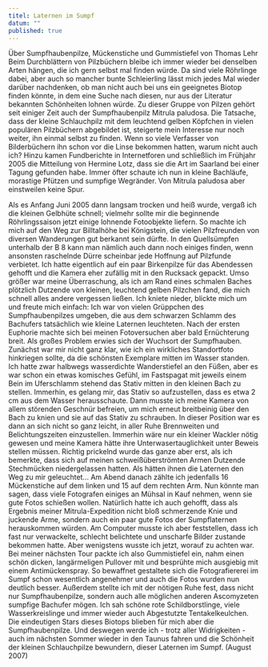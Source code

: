 ```yaml
---
titel: Laternen im Sumpf
datum: ""
published: true
---
```

Über Sumpfhaubenpilze, Mückenstiche und Gummistiefel
von Thomas Lehr
Beim Durchblättern von Pilzbüchern bleibe ich immer wieder bei denselben Arten hängen, die ich gern selbst mal finden würde. Da sind viele Röhrlinge dabei, aber auch so mancher bunte Schleierling lässt mich jedes Mal wieder darüber nachdenken, ob man nicht auch bei uns ein geeignetes Biotop finden könnte, in dem eine Suche nach diesen, nur aus der Literatur bekannten Schönheiten lohnen würde.
Zu dieser Gruppe von Pilzen gehört seit einiger Zeit auch der Sumpfhaubenpilz Mitrula paludosa. Die Tatsache, dass der kleine Schlauchpilz mit dem leuchtend gelben Köpfchen in vielen populären Pilzbüchern abgebildet ist, steigerte mein Interesse nur noch weiter, ihn einmal selbst zu finden. Wenn so viele Verfasser von Bilderbüchern ihn schon vor die Linse bekommen hatten, warum nicht auch ich? Hinzu kamen Fundberichte in Internetforen und schließlich im Frühjahr 2005 die Mitteilung von Hermine Lotz, dass sie die Art im Saarland bei einer Tagung gefunden habe. Immer öfter schaute ich nun in kleine Bachläufe, morastige Pfützen und sumpfige Wegränder. Von Mitrula paludosa aber einstweilen keine Spur.
 
Als es Anfang Juni 2005 dann langsam trocken und heiß wurde, vergaß ich die kleinen Gelbhüte schnell; vielmehr sollte mir die beginnende Röhrlingssaison jetzt einige lohnende Fotoobjekte liefern. So machte ich mich auf den Weg zur Billtalhöhe bei Königstein, die vielen Pilzfreunden von diversen Wanderungen gut berkannt sein dürfte. In den Quellsümpfen unterhalb der B 8 kann man nämlich auch dann noch einiges finden, wenn ansonsten raschelnde Dürre scheinbar jede Hoffnung auf Pilzfunde verbietet. Ich hatte eigentlich auf ein paar Birkenpilze für das Abendessen gehofft und die Kamera eher zufällig mit in den Rucksack gepackt. Umso größer war meine Überraschung, als ich am Rand eines schmalen Baches plötzlich Dutzende von kleinen, leuchtend gelben Pilzchen fand, die mich schnell alles andere vergessen ließen. Ich kniete nieder, blickte mich um und freute mich einfach: Ich war von vielen Grüppchen des Sumpfhaubenpilzes umgeben, die aus dem schwarzen Schlamm des Bachufers tatsächlich wie kleine Laternen leuchteten. Nach der ersten Euphorie machte sich bei meinen Fotoversuchen aber bald Ernüchterung breit. Als großes Problem erwies sich der Wuchsort der Sumpfhauben. Zunächst war mir nicht ganz klar, wie ich ein wirkliches Standortfoto hinkriegen sollte, da die schönsten Exemplare mitten im Wasser standen. Ich hatte zwar halbwegs wasserdichte Wanderstiefel an den Füßen, aber es war schon ein etwas komisches Gefühl, im Fastspagat mit jeweils einem Bein im Uferschlamm stehend das Stativ mitten in den kleinen Bach zu stellen. Immerhin, es gelang mir, das Stativ so aufzustellen, dass es etwa 2 cm aus dem Wasser herausschaute. Dann musste ich meine Kamera von allem störenden Geschnür befreien, um mich erneut breitbeinig über den Bach zu knien und sie auf das Stativ zu schrauben. In dieser Position war es dann an sich nicht so ganz leicht, in aller Ruhe Brennweiten und Belichtungszeiten einzustellen. Immerhin wäre nur ein kleiner Wackler nötig gewesen und meine Kamera hätte ihre Unterwasertauglichkeit unter Beweis stellen müssen. Richtig prickelnd wurde das ganze aber erst, als ich bemerkte, dass sich auf meinen schweißüberströmten Armen Dutzende Stechmücken niedergelassen hatten. Als hätten ihnen die Laternen den Weg zu mir geleuchtet...
Am Abend danach zählte ich jedenfalls 16 Mückenstiche auf dem linken und 15 auf dem rechten Arm. Nun könnte man sagen, dass viele Fotografen einiges an Mühsal in Kauf nehmen, wenn sie gute Fotos schießen wollen. Natürlich hatte ich auch gehofft, dass als Ergebnis meiner Mitrula-Expedition nicht bloß schmerzende Knie und juckende Arme, sondern auch ein paar gute Fotos der Sumpflaternen herauskommen würden. Am Computer musste ich aber feststellen, dass ich fast nur verwackelte, schlecht belichtete und unscharfe Bilder zustande bekommen hatte.
Aber wenigstens wusste ich jetzt, worauf zu achten war. Bei meiner nächsten Tour packte ich also Gummistiefel ein, nahm einen schön dicken, langärmeligen Pullover mit und besprühte mich ausgiebig mit einem Antimückenspray. So bewaffnet gestaltete sich die Fotografiererei im Sumpf schon wesentlich angenehmer und auch die Fotos wurden nun deutlich besser. Außerdem stellte ich mit der nötigen Ruhe fest, dass nicht nur Sumpfhaubenpilze, sondern auch alle möglichen anderen Ascomyzeten sumpfige Bachufer mögen. Ich sah schöne rote Schildborstlinge, viele Wasserkreislinge und immer wieder auch Abgestutzte Tentakelkeulchen.
Die eindeutigen Stars dieses Biotops blieben für mich aber die Sumpfhaubenpilze. Und deswegen werde ich - trotz aller Widrigkeiten - auch im nächsten Sommer wieder in den Taunus fahren und die Schönheit der kleinen Schlauchpilze bewundern, dieser Laternen im Sumpf.
(August 2007)

